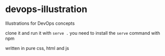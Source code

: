 # devops-illustration
Illustrations for DevOps concepts 

clone it and run it with `serve .`
you need to install the `serve` command with npm

written in pure css, html and js
